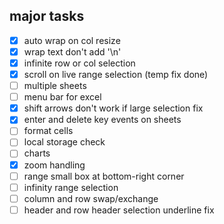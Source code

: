 ## major tasks
- [x] auto wrap on col resize
- [x] wrap text don't add '\n'
- [x] infinite row or col selection
- [x] scroll on live range selection (temp fix done)
- [ ] multiple sheets
- [ ] menu bar for excel
- [x] shift arrows don't work if large selection fix
- [x] enter and delete key events on sheets
- [ ] format cells
- [ ] local storage check
- [ ] charts
- [x] zoom handling
- [ ] range small box at bottom-right corner
- [ ] infinity range selection
- [ ] column and row swap/exchange
- [ ] header and row header selection underline fix

<!--format options
dbl click for auto resize (--col done--)
aggregate funstions (--func made--)
find --half done--
replace function
save locally full sheet
text wrap --done--
col and row infinity selection



col auto resize ignores wrap --done--
call text wrapper on col resize >
